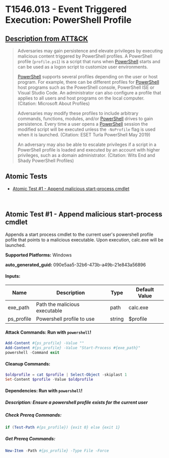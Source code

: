 # T1546.013 - Event Triggered Execution: PowerShell Profile
## [Description from ATT&CK](https://attack.mitre.org/techniques/T1546/013)
<blockquote>

Adversaries may gain persistence and elevate privileges by executing malicious content triggered by PowerShell profiles. A PowerShell profile  (<code>profile.ps1</code>) is a script that runs when [PowerShell](https://attack.mitre.org/techniques/T1059/001) starts and can be used as a logon script to customize user environments.

[PowerShell](https://attack.mitre.org/techniques/T1059/001) supports several profiles depending on the user or host program. For example, there can be different profiles for [PowerShell](https://attack.mitre.org/techniques/T1059/001) host programs such as the PowerShell console, PowerShell ISE or Visual Studio Code. An administrator can also configure a profile that applies to all users and host programs on the local computer. (Citation: Microsoft About Profiles) 

Adversaries may modify these profiles to include arbitrary commands, functions, modules, and/or [PowerShell](https://attack.mitre.org/techniques/T1059/001) drives to gain persistence. Every time a user opens a [PowerShell](https://attack.mitre.org/techniques/T1059/001) session the modified script will be executed unless the <code>-NoProfile</code> flag is used when it is launched. (Citation: ESET Turla PowerShell May 2019) 

An adversary may also be able to escalate privileges if a script in a PowerShell profile is loaded and executed by an account with higher privileges, such as a domain administrator. (Citation: Wits End and Shady PowerShell Profiles)

</blockquote>

## Atomic Tests

- [Atomic Test #1 - Append malicious start-process cmdlet](#atomic-test-1---append-malicious-start-process-cmdlet)


<br/>

## Atomic Test #1 - Append malicious start-process cmdlet
Appends a start process cmdlet to the current user's powershell profile pofile that points to a malicious executable. Upon execution, calc.exe will be launched.

**Supported Platforms:** Windows


**auto_generated_guid:** 090e5aa5-32b6-473b-a49b-21e843a56896





#### Inputs:
| Name | Description | Type | Default Value |
|------|-------------|------|---------------|
| exe_path | Path the malicious executable | path | calc.exe|
| ps_profile | Powershell profile to use | string | $profile|


#### Attack Commands: Run with `powershell`! 


```powershell
Add-Content #{ps_profile} -Value ""
Add-Content #{ps_profile} -Value "Start-Process #{exe_path}"
powershell -Command exit
```

#### Cleanup Commands:
```powershell
$oldprofile = cat $profile | Select-Object -skiplast 1
Set-Content $profile -Value $oldprofile
```



#### Dependencies:  Run with `powershell`!
##### Description: Ensure a powershell profile exists for the current user
##### Check Prereq Commands:
```powershell
if (Test-Path #{ps_profile}) {exit 0} else {exit 1}
```
##### Get Prereq Commands:
```powershell
New-Item -Path #{ps_profile} -Type File -Force
```




<br/>
